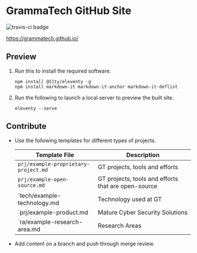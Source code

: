 GrammaTech GitHub Site
======================

![travis-ci badge](https://travis-ci.com/grammatech/grammatech.github.io.svg?branch=main)

https://grammatech.github.io/

## Preview

1. Run this to install the required software.

    ```shell
    npm install @11ty/eleventy -g
    npm install markdown-it markdown-it-anchor markdown-it-deflist
    ```

2. Run the following to launch a local server to preview the built site.

    ```shell
    eleventy --serve
    ```

## Contribute

- Use the following templates for different types of projects.

    | Template File                        | Description                                         |
    |--------------------------------------|-----------------------------------------------------|
    | `prj/example-proprietary-project.md` | GT projects, tools and efforts                      |
    | `prj/example-open-source.md`         | GT projects, tools and efforts that are open-source |
    | `tech/example-technology.md          | Technology used at GT                               |
    | `prj/example-product.md              | Mature Cyber Security Solutions                     |
    | `ra/example-research-area.md         | Research Areas                                      |

- Add content on a branch and push through merge review.
